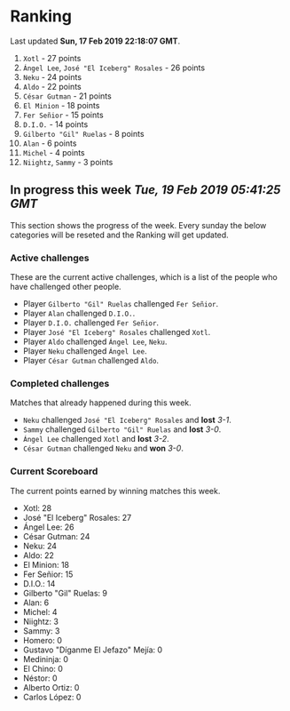 # Ranking

Last updated **Sun, 17 Feb 2019 22:18:07 GMT**.

1. `Xotl` - 27 points
2. `Ángel Lee`, `José "El Iceberg" Rosales` - 26 points
3. `Neku` - 24 points
4. `Aldo` - 22 points
5. `César Gutman` - 21 points
6. `El Minion` - 18 points
7. `Fer Señior` - 15 points
8. `D.I.O.` - 14 points
9. `Gilberto "Gil" Ruelas` - 8 points
10. `Alan` - 6 points
11. `Michel` - 4 points
12. `Niightz`, `Sammy` - 3 points

## In progress this week *Tue, 19 Feb 2019 05:41:25 GMT*
This section shows the progress of the week. Every sunday the below categories will be reseted and the Ranking will get updated.

### Active challenges
These are the current active challenges, which is a list of the people who have challenged other people.

* Player `Gilberto "Gil" Ruelas` challenged `Fer Señior`.
* Player `Alan` challenged `D.I.O.`.
* Player `D.I.O.` challenged `Fer Señior`.
* Player `José "El Iceberg" Rosales` challenged `Xotl`.
* Player `Aldo` challenged `Ángel Lee`, `Neku`.
* Player `Neku` challenged `Ángel Lee`.
* Player `César Gutman` challenged `Aldo`.

### Completed challenges
Matches that already happened during this week.

* `Neku` challenged `José "El Iceberg" Rosales` and **lost** *3-1*.
* `Sammy` challenged `Gilberto "Gil" Ruelas` and **lost** *3-0*.
* `Ángel Lee` challenged `Xotl` and **lost** *3-2*.
* `César Gutman` challenged `Neku` and **won** *3-0*.

### Current Scoreboard
The current points earned by winning matches this week.

* Xotl: 28
* José "El Iceberg" Rosales: 27
* Ángel Lee: 26
* César Gutman: 24
* Neku: 24
* Aldo: 22
* El Minion: 18
* Fer Señior: 15
* D.I.O.: 14
* Gilberto "Gil" Ruelas: 9
* Alan: 6
* Michel: 4
* Niightz: 3
* Sammy: 3
* Homero: 0
* Gustavo "Díganme El Jefazo" Mejía: 0
* Medininja: 0
* El Chino: 0
* Néstor: 0
* Alberto Ortiz: 0
* Carlos López: 0